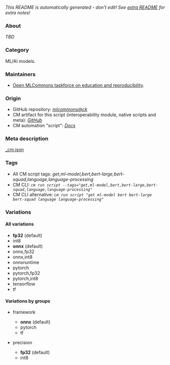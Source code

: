 *This README is automatically generated - don't edit! See [extra README](README-extra.md) for extra notes!*

### About

*TBD*

### Category

ML/AI models.

### Maintainers

* [Open MLCommons taskforce on education and reproducibility](https://github.com/mlcommons/ck/blob/master/docs/mlperf-education-workgroup.md).

### Origin

* GitHub repository: *[mlcommons@ck](https://github.com/mlcommons/ck/tree/master/cm-mlops)*
* CM artifact for this script (interoperability module, native scripts and meta): *[GitHub](https://github.com/mlcommons/ck/tree/master/cm-mlops/script/get-ml-model-bert-large-squad)*
* CM automation "script": *[Docs](https://github.com/octoml/ck/blob/master/docs/list_of_automations.md#script)*


### Meta description
[_cm.json](_cm.json)


### Tags
* All CM script tags: *get,ml-model,bert,bert-large,bert-squad,language,language-processing*
* CM CLI: *`cm run script --tags="get,ml-model,bert,bert-large,bert-squad,language,language-processing"`*
* CM CLI alternative: *`cm run script "get ml-model bert bert-large bert-squad language language-processing"`*


### Variations
#### All variations
* **fp32** (default)
* int8
* **onnx** (default)
* onnx,fp32
* onnx,int8
* onnxruntime
* pytorch
* pytorch,fp32
* pytorch,int8
* tensorflow
* tf

#### Variations by groups

  * framework
    * **onnx** (default)
    * pytorch
    * tf

  * precision
    * **fp32** (default)
    * int8